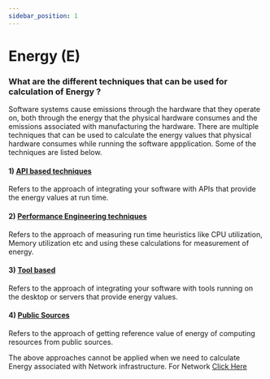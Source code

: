 ```yaml
---
sidebar_position: 1
---
```


# Energy (E)

### What are the different techniques that can be used for calculation of Energy ?

Software systems cause emissions through the hardware that they operate on, both through the energy that the physical hardware consumes and the emissions associated with manufacturing the hardware. There are multiple techniques that can be used to calculate the energy values that physical hardware consumes while running
the software appplication. Some of the techniques are listed below. 

#### 1) [ API based techniques ](APIBased.md)
 Refers to the approach of integrating your software with APIs that provide the energy values at run time. 
#### 2) [ Performance Engineering techniques ](PerformanceEngineeringBased.md) 
 Refers to the approach of measuring run time heuristics like CPU utilization, Memory utilization etc and using these calculations for measurement of energy.
#### 3) [ Tool based  ](Toolbased.md)
 Refers to the approach of integrating your software with tools running on the desktop or servers that provide energy values. 
#### 4) [ Public Sources  ](PublicSources.md)
 Refers to the approach of getting reference value of energy of computing resources from public sources.


The above approaches cannot be applied when we need to calculate Energy associated with  Network infrastructure. For Network [ Click Here ](NetworkEnergy.md)